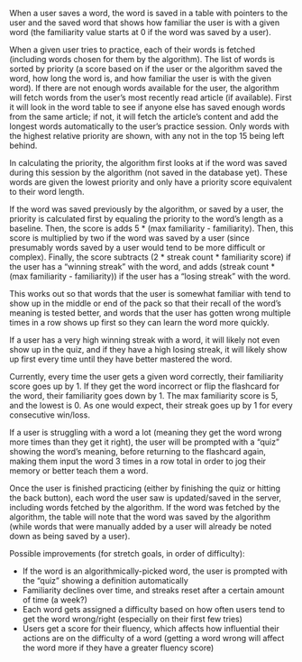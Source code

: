 When a user saves a word, the word is saved in a table with pointers to the user and the saved word that shows how familiar the user is with a given word (the familiarity value starts at 0 if the word was saved by a user).

When a given user tries to practice, each of their words is fetched (including words chosen for them by the algorithm). The list of words is sorted by priority (a score based on if the user or the algorithm saved the word, how long the word is, and how familiar the user is with the given word).
If there are not enough words available for the user, the algorithm will fetch words from the user’s most recently read article (if available). First it will look in the word table to see if anyone else has saved enough words from the same article; if not, it will fetch the article’s content and add the longest words automatically to the user’s practice session. Only words with the highest relative priority are shown, with any not in the top 15 being left behind.

In calculating the priority, the algorithm first looks at if the word was saved during this session by the algorithm (not saved in the database yet). These words are given the lowest priority and only have a priority score equivalent to their word length.

If the word was saved previously by the algorithm, or saved by a user, the priority is calculated first by equaling the priority to the word’s length as a baseline. Then, the score is adds 5 * (max familiarity - familiarity). Then, this score is multiplied by two if the word was saved by a user (since presumably words saved by a user would tend to be more difficult or complex). Finally, the score subtracts (2 * streak count * familiarity score) if the user has a “winning streak” with the word, and adds (streak count * (max familiarity - familiarity)) if the user has a “losing streak” with the word. 

This works out so that words that the user is somewhat familiar with tend to show up in the middle or end of the pack so that their recall of the word’s meaning is tested better, and words that the user has gotten wrong multiple times in a row shows up first so they can learn the word more quickly. 

If a user has a very high winning streak with a word, it will likely not even show up in the quiz, and if they have a high losing streak, it will likely show up first every time until they have better mastered the word.

Currently, every time the user gets a given word correctly, their familiarity score goes up by 1. If they get the word incorrect or flip the flashcard for the word, their familiarity goes down by 1. The max familiarity score is 5, and the lowest is 0. As one would expect, their streak goes up by 1 for every consecutive win/loss.

If a user is struggling with a word a lot (meaning they get the word wrong more times than they get it right), the user will be prompted with a “quiz” showing the word’s meaning, before returning to the flashcard again, making them input the word 3 times in a row total in order to jog their memory or better teach them a word.

Once the user is finished practicing (either by finishing the quiz or hitting the back button), each word the user saw is updated/saved in the server, including words fetched by the algorithm. If the word was fetched by the algorithm, the table will note that the word was saved by the algorithm (while words that were manually added by a user will already be noted down as being saved by a user).

Possible improvements (for stretch goals, in order of difficulty):

- If the word is an algorithmically-picked word, the user is prompted with the “quiz” showing a definition automatically
- Familiarity declines over time, and streaks reset after a certain amount of time (a week?)
- Each word gets assigned a difficulty based on how often users tend to get the word wrong/right (especially on their first few tries)
- Users get a score for their fluency, which affects how influential their actions are on the difficulty of a word (getting a word wrong will affect the word more if they have a greater fluency score)
